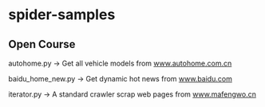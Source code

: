 # spider-samples

## Open Course
autohome.py -> Get all vehicle models from www.autohome.com.cn 

baidu_home_new.py -> Get dynamic hot news from www.baidu.com 

iterator.py -> A standard crawler scrap web pages from www.mafengwo.cn 

